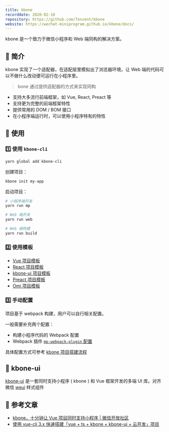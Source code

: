 ```yaml
---
title: kbone
recorddate: 2020-02-18
repository: https://github.com/Tencent/kbone
website: https://wechat-miniprogram.github.io/kbone/docs/
---
```


kbone 是一个致力于微信小程序和 Web 端同构的解决方案。

## 🔮 简介

kbone 实现了一个适配器，在适配层里模拟出了浏览器环境，让 Web 端的代码可以不做什么改动便可运行在小程序里。

> bone 通过提供适配器的方式来实现同构

- 支持大多流行前端框架，如 Vue, React, Preact 等
- 支持更为完整的前端框架特性
- 提供常用的 DOM / BOM 接口
- 在小程序端运行时，可以使用小程序特有的特性

## 🍨 使用

### 1️⃣ 使用 `kbone-cli`

```sh
yarn global add kbone-cli
```

创建项目：

```sh
kbone init my-app
```

启动项目：

```sh
# 小程序端开发
yarn run mp

# Web 端开发
yarn run web

# Web 端构建
yarn run build
```

### 2️⃣ 使用模板

- [Vue 项目模板](https://github.com/wechat-miniprogram/kbone-template-vue)
- [React 项目模板](https://github.com/wechat-miniprogram/kbone-template-react)
- [kbone-ui 项目模板](https://github.com/wechat-miniprogram/kbone-template-kboneui)
- [Preact 项目模板](https://github.com/wechat-miniprogram/kbone-template-preact)
- [Omi 项目模板](https://github.com/omijs/template-kbone)

### 3️⃣ 手动配置

项目基于 webpack 构建，用户可以自行相关配置。

一般需要补充两个配置：

- 构建小程序代码的 Webpack 配置
- Webpack 插件 [`mp-webpack-plugin` 配置](https://wechat-miniprogram.github.io/kbone/docs/config/)

具体配置方式可参考 [kbone 项目搭建流程](https://wechat-miniprogram.github.io/kbone/docs/guide/tutorial.html)

## 🎨 kbone-ui

[kbone-ui] 是一套同时支持小程序 ( kbone ) 和 Vue 框架开发的多端 UI 库。对齐微信 [weui](https://weui.io/) 样式组件

[kbone-ui]: https://github.com/wechat-miniprogram/kbone-ui

## 🔗 参考文章

- [kbone，十分钟让 Vue 项目同时支持小程序 | 微信开放社区](https://developers.weixin.qq.com/community/develop/article/doc/000e48820100100f2269be0975b813)
- [使用 vue-cli 3.x 快速搭建「vue + ts + kbone + kbone-ui + 云开发」项目](https://mp.weixin.qq.com/s/2sr7EUjgxm__JMmo0sP4HA)
